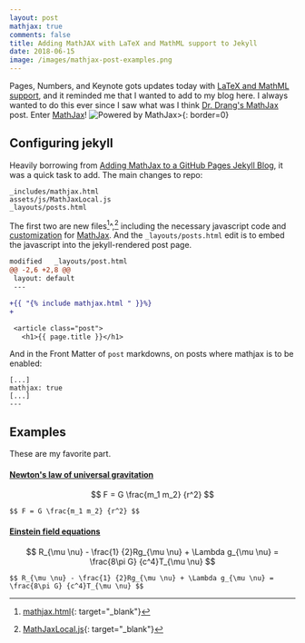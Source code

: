 ```yaml
---
layout: post
mathjax: true
comments: false
title: Adding MathJAX with LaTeX and MathML support to Jekyll
date: 2018-06-15
image: /images/mathjax-post-examples.png
---
```


Pages, Numbers, and Keynote gots updates today with [LaTeX and MathML support](https://support.apple.com/en-us/HT202501), and it reminded me that I wanted to add to my blog here. I always wanted to do this ever since I saw what was I think [Dr. Drang's MathJax](http://www.leancrew.com/all-this/2009/12/mathjax-equations-on-the-web/) post. Enter [MathJax](https://www.mathjax.org)!
![Powered by MathJax>](https://www.mathjax.org/badge/mj_logo.png "Powered by MathJax"){: border=0}

## Configuring jekyll

Heavily borrowing from
[Adding MathJax to a GitHub Pages Jekyll Blog](http://sgeos.github.io/github/jekyll/2016/08/21/adding_mathjax_to_a_jekyll_github_pages_blog.html), it was a quick task to add. The main changes to repo:

```
_includes/mathjax.html
assets/js/MathJaxLocal.js
_layouts/posts.html
```

The first two are new files[^1]^,[^2] including the necessary javascript code and [customization](http://docs.mathjax.org/en/latest/configuration.html#using-a-local-configuration-file-with-a-cdn) for [MathJax](https://www.mathjax.org).  And the `_layouts/posts.html` edit is to embed the javascript into the jekyll-rendered post page.


```diff
modified   _layouts/post.html
@@ -2,6 +2,8 @@
 layout: default
 ---

+{{ "{% include mathjax.html " }}%}
+

 <article class="post">
   <h1>{{ page.title }}</h1>
```

And in the Front Matter of `post` markdowns, on posts where mathjax is to be enabled:

```
[...]
mathjax: true
[...]
---
```







## Examples

These are my favorite part.


#### [Newton's law of universal gravitation](https://en.wikipedia.org/wiki/Newton's_law_of_universal_gravitation)


$$ F = G \frac{m_1 m_2} {r^2} $$

```
$$ F = G \frac{m_1 m_2} {r^2} $$
```

#### [Einstein field equations](https://en.wikipedia.org/wiki/Einstein_field_equations)

$$ R_{\mu \nu} - \frac{1} {2}Rg_{\mu \nu} + \Lambda g_{\mu \nu} = \frac{8\pi G} {c^4}T_{\mu \nu} $$

```
$$ R_{\mu \nu} - \frac{1} {2}Rg_{\mu \nu} + \Lambda g_{\mu \nu} = \frac{8\pi G} {c^4}T_{\mu \nu} $$
```

[^1]: [mathjax.html](https://github.com/idcrook/idcrook.github.io/blob/master/_includes/mathjax.html){: target="_blank"}
[^2]: [MathJaxLocal.js](https://github.com/idcrook/idcrook.github.io/blob/master/assets/js/MathJaxLocal.js){: target="_blank"}
